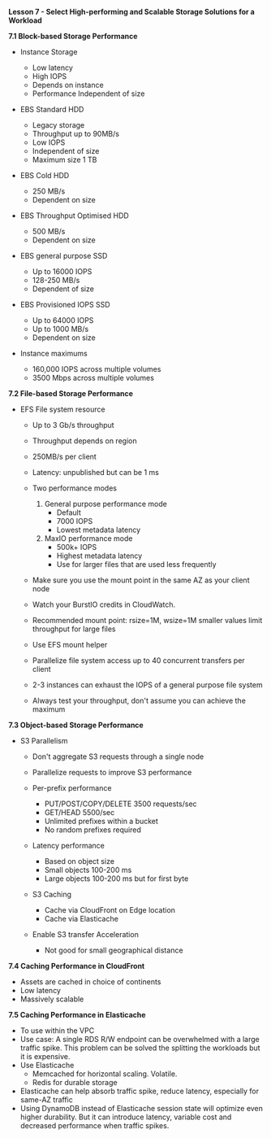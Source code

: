 **Lesson 7 - Select High-performing and Scalable Storage Solutions for a Workload**

**7.1 Block-based Storage Performance**

* Instance Storage
	- Low latency
	- High IOPS
	- Depends on instance
	- Performance Independent of size

* EBS Standard HDD
	- Legacy storage
	- Throughput up to 90MB/s
	- Low IOPS
	- Independent of size
	- Maximum size 1 TB

* EBS Cold HDD
	- 250 MB/s
	- Dependent on size

* EBS  Throughput Optimised HDD
	- 500 MB/s
	- Dependent on size

* EBS general purpose SSD
	- Up to 16000 IOPS
	- 128-250 MB/s
	- Dependent of size

* EBS Provisioned IOPS SSD
	- Up to 64000 IOPS
	- Up to 1000 MB/s
	- Dependent on size

* Instance maximums
	- 160,000 IOPS across multiple volumes
	- 3500 Mbps across multiple volumes

**7.2 File-based Storage Performance**

* EFS File system resource

	- Up to 3 Gb/s throughput
	- Throughput depends on region
	- 250MB/s per client
	- Latency: unpublished but can be 1 ms
	- Two performance modes
		1. General purpose performance mode
			- Default
			- 7000 IOPS
			- Lowest metadata latency
		2. MaxIO performance mode
			- 500k+ IOPS
			- Highest metadata latency
			- Use for larger files that are used less frequently

	- Make sure you use the mount point in the same AZ as your client node
	- Watch your BurstIO credits in CloudWatch.
	- Recommended mount point:
		rsize=1M, wsize=1M
		smaller values limit throughput for large files
	- Use EFS mount helper
	- Parallelize file system access up to 40 concurrent transfers per client
	- 2-3 instances can exhaust the IOPS of a general purpose file system
	- Always test your throughput, don't assume you can achieve the maximum

**7.3 Object-based Storage Performance**

* S3 Parallelism

	- Don't aggregate S3 requests through a single node
	- Parallelize requests to improve S3 performance

	- Per-prefix performance
		- PUT/POST/COPY/DELETE 3500 requests/sec
		- GET/HEAD 5500/sec
		- Unlimited prefixes within a bucket
		- No random prefixes required

	- Latency performance
		- Based on object size
		- Small objects 100-200 ms
		- Large objects 100-200 ms but for first byte
		
	- S3 Caching
		- Cache via CloudFront on Edge location
		- Cache via Elasticache

	- Enable S3 transfer Acceleration
		- Not good for small geographical distance

**7.4 Caching Performance in CloudFront**

- Assets are cached in choice of continents
- Low latency
- Massively scalable

**7.5 Caching Performance in Elasticache**

- To use within the VPC
- Use case: A single RDS R/W endpoint can be overwhelmed with a large traffic spike. This problem can be solved the splitting the workloads but it is expensive.
- Use Elasticache
	- Memcached for horizontal scaling. Volatile.
	- Redis for durable storage
- Elasticache can help absorb traffic spike, reduce latency, especially for same-AZ traffic
- Using DynamoDB instead of Elasticache session state will optimize even higher durability. But it can introduce latency, variable cost and decreased performance when traffic spikes.

